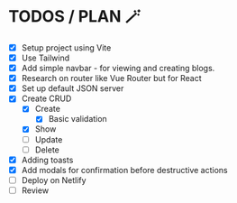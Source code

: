 # TODOS / PLAN 🪄

-   [x] Setup project using Vite
-   [x] Use Tailwind
-   [x] Add simple navbar - for viewing and creating blogs.
-   [x] Research on router like Vue Router but for React
-   [x] Set up default JSON server
-   [x] Create CRUD
    -   [x] Create
        -   [x] Basic validation
    -   [x] Show
    -   [ ] Update
    -   [ ] Delete
-   [x] Adding toasts
-   [x] Add modals for confirmation before destructive actions
-   [ ] Deploy on Netlify
-   [ ] Review
